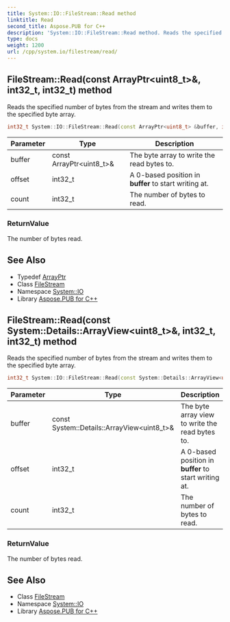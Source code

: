 ```yaml
---
title: System::IO::FileStream::Read method
linktitle: Read
second_title: Aspose.PUB for C++
description: 'System::IO::FileStream::Read method. Reads the specified number of bytes from the stream and writes them to the specified byte array in C++.'
type: docs
weight: 1200
url: /cpp/system.io/filestream/read/
---
```

## FileStream::Read(const ArrayPtr\<uint8_t\>\&, int32_t, int32_t) method


Reads the specified number of bytes from the stream and writes them to the specified byte array.

```cpp
int32_t System::IO::FileStream::Read(const ArrayPtr<uint8_t> &buffer, int32_t offset, int32_t count) override
```


| Parameter | Type | Description |
| --- | --- | --- |
| buffer | const ArrayPtr\<uint8_t\>\& | The byte array to write the read bytes to. |
| offset | int32_t | A 0-based position in **buffer** to start writing at. |
| count | int32_t | The number of bytes to read. |

### ReturnValue

The number of bytes read.

## See Also

* Typedef [ArrayPtr](../../../system/arrayptr/)
* Class [FileStream](../)
* Namespace [System::IO](../../)
* Library [Aspose.PUB for C++](../../../)
## FileStream::Read(const System::Details::ArrayView\<uint8_t\>\&, int32_t, int32_t) method


Reads the specified number of bytes from the stream and writes them to the specified byte array.

```cpp
int32_t System::IO::FileStream::Read(const System::Details::ArrayView<uint8_t> &buffer, int32_t offset, int32_t count) override
```


| Parameter | Type | Description |
| --- | --- | --- |
| buffer | const System::Details::ArrayView\<uint8_t\>\& | The byte array view to write the read bytes to. |
| offset | int32_t | A 0-based position in **buffer** to start writing at. |
| count | int32_t | The number of bytes to read. |

### ReturnValue

The number of bytes read.

## See Also

* Class [FileStream](../)
* Namespace [System::IO](../../)
* Library [Aspose.PUB for C++](../../../)
